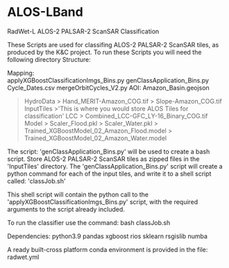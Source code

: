 # ALOS-LBand
RadWet-L ALOS-2 PALSAR-2 ScanSAR Classification 

These Scripts are used for classifing ALOS-2 PALSAR-2 ScanSAR tiles, as produced by the K&C project. To run these Scripts you will need the following directory Structure:

Mapping:
<br /> applyXGBoostClassificationImgs_Bins.py
genClassApplication_Bins.py
Cycle_Dates.csv
mergeOrbitCycles_V2.py
AOI:
	Amazon_Basin.geojson
> HydroData
	> Hand_MERIT-Amazon_COG.tif
	> Slope-Amazon_COG.tif
> InputTiles 
	>'This is where you would store ALOS Tiles for classification'
> LCC
	> Combined_LCC-GFC_LY-16_Binary_COG.tif
> Model
	> Scaler_Flood.pkl
	> Scaler_Water.pkl
	> Trained_XGBoostModel_02_Amazon_Flood.model
	> Trained_XGBoostModel_02_Amazon_Water.model
		
The script: 'genClassApplication_Bins.py' will be used to create a bash script. Store ALOS-2 PALSAR-2 ScanSAR tiles as zipped files in the 'InputTiles' directory. The 'genClassApplication_Bins.py' script will create a python command for each of the input tiles, and write it to a shell script called: 'classJob.sh'

This shell script will contain the python call to the 'applyXGBoostClassificationImgs_Bins.py' script, with the required arguments to the script already included.

To run the classifier use the command: bash classJob.sh

Dependencies:
python3.9
pandas
xgboost
rios
sklearn
rsgislib
numba

A ready built-cross platform conda environment is provided in the file: radwet.yml








